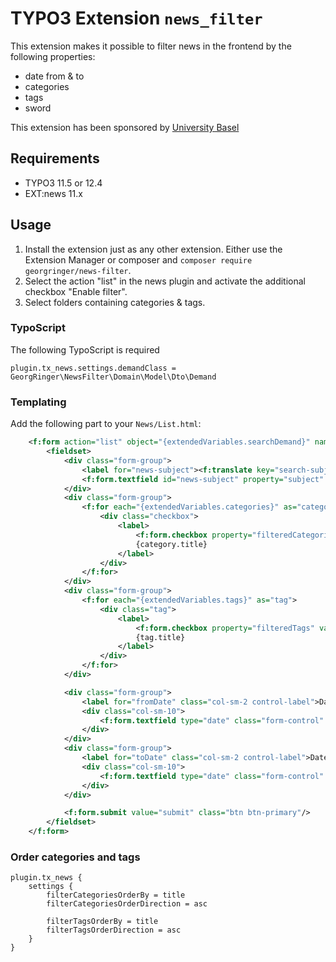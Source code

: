 # TYPO3 Extension `news_filter`

This extension makes it possible to filter news in the frontend by the following properties:

- date from & to
- categories
- tags
- sword

This extension has been sponsored by [University Basel](https://www.unibas.ch)

## Requirements

- TYPO3 11.5 or 12.4
- EXT:news 11.x

## Usage

1. Install the extension just as any other extension. Either use the Extension Manager or composer and `composer require georgringer/news-filter`.
2. Select the action "list" in the news plugin and activate the additional checkbox "Enable filter".
3. Select folders containing categories & tags.

### TypoScript

The following TypoScript is required

```typo3_typoscript
plugin.tx_news.settings.demandClass = GeorgRinger\NewsFilter\Domain\Model\Dto\Demand
```

### Templating

Add the following part to your `News/List.html`:

```xml
	<f:form action="list" object="{extendedVariables.searchDemand}" name="search" class="form-horizontal">
		<fieldset>
			<div class="form-group">
				<label for="news-subject"><f:translate key="search-subject" /></label>
				<f:form.textfield id="news-subject" property="subject" class="form-control"/>
			</div>
			<div class="form-group">
				<f:for each="{extendedVariables.categories}" as="category">
					<div class="checkbox">
						<label>
							<f:form.checkbox property="filteredCategories" value="{category.uid}"/>
							{category.title}
						</label>
					</div>
				</f:for>
			</div>
			<div class="form-group">
				<f:for each="{extendedVariables.tags}" as="tag">
					<div class="tag">
						<label>
							<f:form.checkbox property="filteredTags" value="{tag.uid}"/>
							{tag.title}
						</label>
					</div>
				</f:for>
			</div>

			<div class="form-group">
				<label for="fromDate" class="col-sm-2 control-label">Date from</label>
				<div class="col-sm-10">
					<f:form.textfield type="date" class="form-control" id="fromDate" property="fromDate"/>
				</div>
			</div>
			<div class="form-group">
				<label for="toDate" class="col-sm-2 control-label">Date to</label>
				<div class="col-sm-10">
					<f:form.textfield type="date" class="form-control" id="toDate" property="toDate"/>
				</div>
			</div>

			<f:form.submit value="submit" class="btn btn-primary"/>
		</fieldset>
	</f:form>
```

### Order categories and tags

```typo3_typoscript
plugin.tx_news {
	settings {
		filterCategoriesOrderBy = title
		filterCategoriesOrderDirection = asc

		filterTagsOrderBy = title
		filterTagsOrderDirection = asc
	}
}
```
